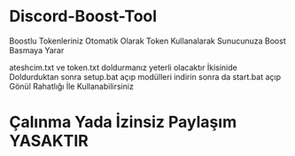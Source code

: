 # Discord-Boost-Tool
Boostlu Tokenleriniz Otomatik Olarak Token Kullanalarak Sunucunuza Boost Basmaya Yarar

ateshcim.txt ve token.txt doldurmanız yeterli olacaktır
İkisinide Doldurduktan sonra setup.bat açıp modülleri indirin sonra da start.bat açıp Gönül Rahatlığı İle Kullanabilirsiniz

# Çalınma Yada İzinsiz Paylaşım YASAKTIR
